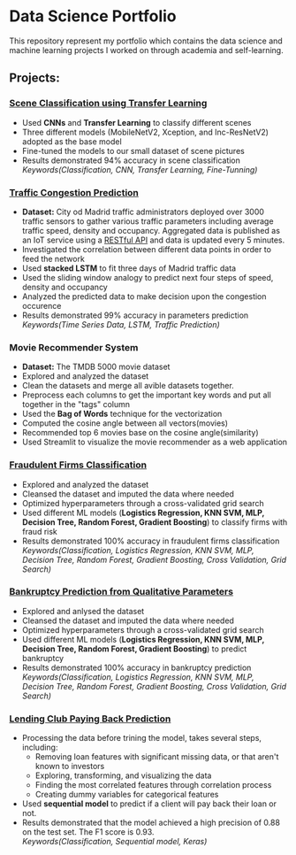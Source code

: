 # Data Science Portfolio
This repository represent my portfolio which contains the data science and machine learning projects I worked on through academia and self-learning.

## Projects:

### [Scene Classification using Transfer Learning](https://github.com/saeidesm/scene-classification-transfer-learning)
* Used **CNNs** and **Transfer Learning** to classify different scenes
* Three different models (MobileNetV2, Xception, and Inc-ResNetV2) adopted as the base model
* Fine-tuned the models to our small dataset of scene pictures
* Results demonstrated 94% accuracy in scene classification
<br>_Keywords(Classification, CNN, Transfer Learning, Fine-Tunning)_

### [Traffic Congestion Prediction](https://github.com/saeidesm/traffic-prediction-using-lstm)
* **Dataset:** City od Madrid traffic administrators deployed over 3000 traffic sensors to gather various traffic parameters including average traffic speed, density and occupancy. Aggregated data is published as an IoT service using a [RESTful API](https://informo.madrid.es/informo/tmadrid/pm.xml) and data is updated every 5 minutes. 
* Investigated the correlation between different data points in order to feed the network
* Used **stacked LSTM** to fit three days of Madrid traffic data
* Used the sliding window analogy to predict next four steps of speed, density and occupancy 
* Analyzed the predicted data to make decision upon the congestion occurence
* Results demonstrated 99% accuracy in parameters prediction
<br>_Keywords(Time Series Data, LSTM, Traffic Prediction)_

### Movie Recommender System
* **Dataset:** The TMDB 5000 movie dataset
* Explored and analyzed the dataset
* Clean the datasets and merge all avible datasets together.
* Preprocess each columns to get the important key words and put all together in the "tags" column
* Used the **Bag of Words** technique for the vectorization
* Computed the cosine angle between all vectors(movies)
* Recommended top 6 movies base on the cosine angle(similarity)
* Used Streamlit to visualize the movie recommender as a web application

### [Fraudulent Firms Classification](https://github.com/saeidesm/fraud_audit/blob/main/fraud-audit.ipynb)
* Explored and analyzed the dataset 
* Cleansed the dataset and imputed the data where needed
* Optimized hyperparameters through a cross-validated grid search 
* Used different ML models (**Logistics Regression, KNN SVM, MLP, Decision Tree, Random Forest, Gradient Boosting**) to classify firms with fraud risk
* Results demonstrated 100% accuracy in fraudulent firms classification
<br>_Keywords(Classification, Logistics Regression, KNN SVM, MLP, Decision Tree, Random Forest, Gradient Boosting, Cross Validation, Grid Search)_

### [Bankruptcy Prediction from Qualitative Parameters](https://github.com/saeidesm/qualitative_banking/blob/main/qualitative_bankruptcy.ipynb)
* Explored and anlysed the dataset 
* Cleansed the dataset and imputed the data where needed
* Optimized hyperparameters through a cross-validated grid search 
* Used different ML models (**Logistics Regression, KNN SVM, MLP, Decision Tree, Random Forest, Gradient Boosting**) to predict bankruptcy
* Results demonstrated 100% accuracy in bankruptcy prediction
<br>_Keywords(Classification, Logistics Regression, KNN SVM, MLP, Decision Tree, Random Forest, Gradient Boosting, Cross Validation, Grid Search)_

### [Lending Club Paying Back Prediction](https://github.com/saeidesm/lending-club-default-prediction/blob/main/LendingClub_Keras_Project.ipynb)
* Processing the data before trining the model, takes several steps, including: 
   - Removing loan features with significant missing data, or that aren't known to investors
   - Exploring, transforming, and visualizing the data
   - Finding the most correlated features through correlation process 
   - Creating dummy variables for categorical features 
* Used **sequential model** to predict if a client will pay back their loan or not. 
* Results demonstrated that the model achieved a high precision of 0.88 on the test set. The F1 score is 0.93.
<br>_Keywords(Classification, Sequential model, Keras)_


